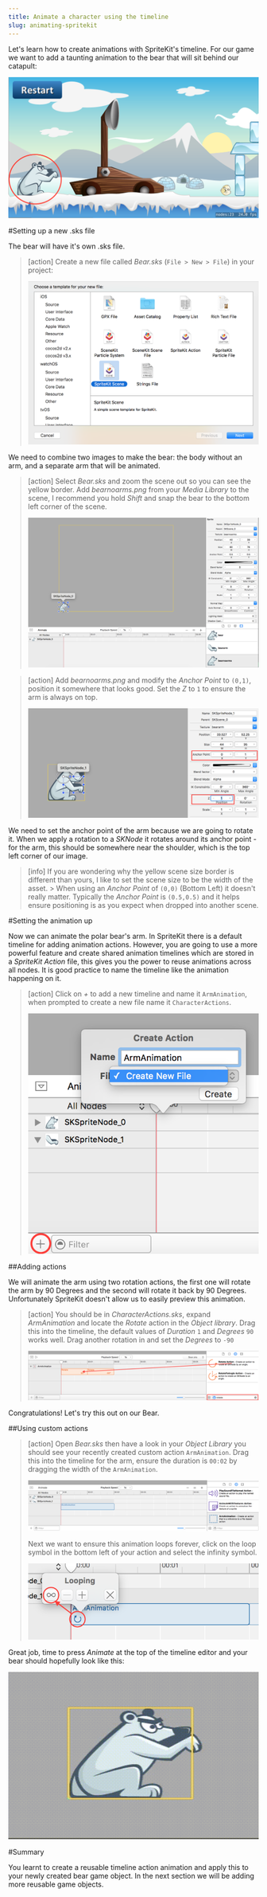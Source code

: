 ```yaml
---
title: Animate a character using the timeline
slug: animating-spritekit
---
```


Let's learn how to create animations with SpriteKit's timeline. For our game we want to add a taunting animation to the bear that will sit behind our catapult:

![Bear preview](../Tutorial-Images/bear_inaction_preview.png)

#Setting up a new .sks file

The bear will have it's own .sks file.

> [action]
> Create a new file called *Bear.sks* (`File > New > File`) in your project:
>
> ![Creating the SKS File](../Tutorial-Images/xcode_add_sks.png)

We need to combine two images to make the bear: the body without an arm, and a separate arm that will be animated.

> [action]
> Select *Bear.sks* and zoom the scene out so you can see the yellow border.
> Add *bearnoarms.png* from your *Media Library* to the scene, I recommend you hold *Shift* and snap the bear to
the bottom left corner of the scene.
>
> ![Adding the bear asset](../Tutorial-Images/xcode_spritekit_add_bearnoarm.png)

<!--  -->

> [action]
> Add *bearnoarms.png* and modify the *Anchor Point* to `(0,1)`, position it somewhere that looks good.
> Set the *Z* to `1` to ensure the arm is always on top.
>
> ![Adding the bear arm asset](../Tutorial-Images/xcode_spritekit_add_bear_arm.png)

We need to set the anchor point of the arm because we are going to rotate it. When we apply a rotation to a *SKNode* it rotates around its anchor point - for the arm, this should be somewhere near the shoulder, which is the top left corner of our image.

> [info]
> If you are wondering why the yellow scene size border is different than yours, I like to set the scene size to be the width of the asset.  > When using an *Anchor Point* of `(0,0)` (Bottom Left) it doesn't really matter.  Typically the *Anchor Point* is `(0.5,0.5)` and it helps
ensure positioning is as you expect when dropped into another scene.

#Setting the animation up

Now we can animate the polar bear's arm. In SpriteKit there is a default timeline for adding animation actions.  However, you are going to use a more powerful feature and create shared animation timelines which are stored in a *SpriteKit Action* file, this gives you the power to reuse animations across all nodes. It is good practice to name the timeline like the animation happening on it.

> [action]
> Click on *+* to add a new timeline and name it `ArmAnimation`, when prompted to create a new file name it `CharacterActions`.
>
> ![Adding the character action file](../Tutorial-Images/xcode_spritekit_add_action_sheet.png)


##Adding actions

We will animate the arm using two rotation actions, the first one will rotate the arm by 90 Degrees and the second will rotate it back
by 90 Degrees.  Unfortunately SpriteKit doesn't allow us to easily preview this animation.

> [action]
> You should be in *CharacterActions.sks*, expand *ArmAnimation* and locate the *Rotate* action in the *Object library*.
> Drag this into the timeline, the default values of *Duration* `1` and *Degrees* `90` works well.
> Drag another rotation in and set the *Degrees* to `-90`
>
> ![Define the arm animation actions](../Tutorial-Images/xcode_spritekit_arm_animation_timeline.png)

Congratulations! Let's try this out on our Bear.

##Using custom actions

> [action]
> Open *Bear.sks* then have a look in your *Object Library* you should see your recently created custom action `ArmAnimation`.
> Drag this into the timeline for the arm, ensure the duration is `00:02` by dragging the width of the `ArmAnimation`.
>
> ![Add custom arm animation action to timeline](../Tutorial-Images/xcode_spritekit_timeline_add_arm_animation.png)
>
> Next we want to ensure this animation loops forever, click on the loop symbol in the bottom left of your action and select
> the infinity symbol.
>
> ![Loop arm animation action](../Tutorial-Images/xcode_spritekit_timeline_arm_animation_loop.png)

Great job, time to press *Animate* at the top of the timeline editor and your bear should hopefully look like this:

![Bear arm animation](../Tutorial-Images/bear_arm.gif)

#Summary

You learnt to create a reusable timeline action animation and apply this to your newly created bear game object. In the next section we
will be adding more reusable game objects.
